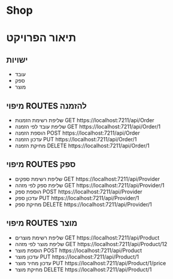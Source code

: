 # Shop
# תיאור הפרויקט
## ישויות
- עובד
- ספק
- מוצר
## מיפוי ROUTES  להזמנה
 - שליפת רשימת הזמנות 
GET https://localhost:7211/api/Order
- שליפת עובד לפי הזמנה
 GET https://localhost:7211/api/Order/1
- הוספת הזמנה
POST  https://localhost:7211/api/Order
- עדכון הזמנה
PUT https://localhost:7211/api/Order/1
- מחיקת הזמנה
DELETE https://localhost:7211/api/Order/1
##  מיפוי ROUTES  ספק
 - שליפת רשימת ספקים
GET https://localhost:7211/api/Provider
- שליפת ספק לפי מזהה
 GET   https://localhost:7211/api/Provider/1
- הוספת ספק
POST  https://localhost:7211/api/Provider
- עדכון ספק
PUT  https://localhost:7211/api/Provider/1
- מחיקת ספק
DELETE   https://localhost:7211/api/Provider/1
##   מיפוי ROUTES  מוצר
 - שליפת רשימת מוצרים
GET https://localhost:7211/api/Product
- שליפת מוצר  לפי מזהה
 GET   https://localhost:7211/api/Product/12
- הוספת מוצר
POST  https://localhost:7211/api/Product
- עדכון מוצר
PUT https://localhost:7211/api/Product/1
- עדכון מחיר מוצר 
PUT https://localhost:7211/api/Product/1/price
-  מחיקת מוצר
DELETE   https://localhost:7211/api/Product/1
